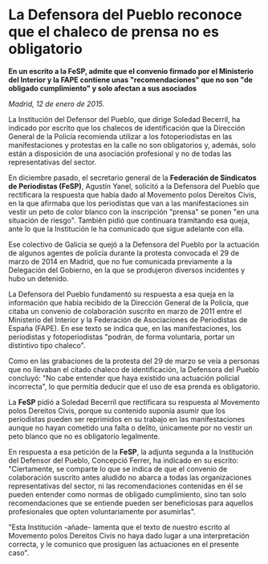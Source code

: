 # La Defensora del Pueblo reconoce que el chaleco de prensa no es obligatorio

**En un escrito a la FeSP, admite que el convenio firmado por el Ministerio del Interior y la FAPE contiene unas "recomendaciones" que no son "de obligado cumplimiento" y solo afectan a sus asociados**

*Madrid, 12 de enero de 2015.*

La Institución del Defensor del Pueblo, que dirige Soledad Becerril, ha indicado por escrito que los chalecos de identificación que la Dirección General de la Policía recomienda utilizar a los fotoperiodistas en las manifestaciones y protestas en la calle no son obligatorios y, además, solo están a disposición de una asociación profesional y no de todas las representativas del sector.

En diciembre pasado, el secretario general de la **Federación de Sindicatos de Periodistas (FeSP)**, Agustín Yanel, solicitó a la Defensora del Pueblo que rectificara la respuesta que había dado al Movemento polos Dereitos Civis, en la que afirmaba que los periodistas que van a las manifestaciones sin vestir un peto de color blanco con la inscripción "prensa" se ponen "en una situación de riesgo". También pidió que continuara tramitando esa queja, ante lo que la Institución le ha comunicado que sigue adelante con ella.

Ese colectivo de Galicia se quejó a la Defensora del Pueblo por la actuación de algunos agentes de policía durante la protesta convocada el 29 de marzo de 2014 en Madrid, que no fue comunicada previamente a la Delegación del Gobierno, en la que se produjeron diversos incidentes y hubo un detenido.

La Defensora del Pueblo fundamentó su respuesta a esa queja en la información que había recibido de la Dirección General de la Policía, que citaba un convenio de colaboración suscrito en marzo de 2011 entre el Ministerio del Interior y la Federación de Asociaciones de Periodistas de España (FAPE). En ese texto se indica que, en las manifestaciones, los periodistas y fotoperiodistas "podrán, de forma voluntaria, portar un distintivo tipo chaleco".

Como en las grabaciones de la protesta del 29 de marzo se veía a personas que no llevaban el citado chaleco de identificación, la Defensora del Pueblo concluyó: "No cabe entender que haya existido una actuación policial incorrecta", lo que permitía deducir que el uso de esa prenda es obligatorio.

La **FeSP** pidió a Soledad Becerril que rectificara su respuesta al Movemento polos Dereitos Civis, porque su contenido suponía asumir que los periodistas pueden ser reprimidos en su trabajo en las manifestaciones aunque no hayan cometido una falta o delito, únicamente por no vestir un peto blanco que no es obligatorio legalmente.

En respuesta a esa petición de la **FeSP**, la adjunta segunda a la Institución del Defensor del Pueblo, Concepció Ferrer, ha indicado en su escrito: "Ciertamente, se comparte lo que se indica de que el convenio de colaboración suscrito antes aludido no abarca a todas las organizaciones representativas del sector, ni las recomendaciones contenidas en él se pueden entender como normas de obligado cumplimiento, sino tan solo recomendaciones que se entiende pueden ser beneficiosas para aquellos profesionales que opten voluntariamente por asumirlas".

"Esta Institución -añade- lamenta que el texto de nuestro escrito al Movemento polos Dereitos Civis no haya dado lugar a una interpretación correcta, y le comunico que prosiguen las actuaciones en el presente caso".
